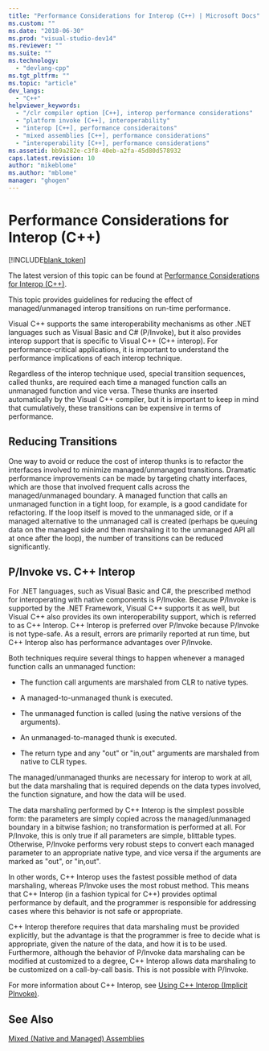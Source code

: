 ```yaml
---
title: "Performance Considerations for Interop (C++) | Microsoft Docs"
ms.custom: ""
ms.date: "2018-06-30"
ms.prod: "visual-studio-dev14"
ms.reviewer: ""
ms.suite: ""
ms.technology: 
  - "devlang-cpp"
ms.tgt_pltfrm: ""
ms.topic: "article"
dev_langs: 
  - "C++"
helpviewer_keywords: 
  - "/clr compiler option [C++], interop performance considerations"
  - "platform invoke [C++], interoperability"
  - "interop [C++], performance consideraitons"
  - "mixed assemblies [C++], performance considerations"
  - "interoperability [C++], performance considerations"
ms.assetid: bb9a282e-c3f8-40eb-a2fa-45d80d578932
caps.latest.revision: 10
author: "mikeblome"
ms.author: "mblome"
manager: "ghogen"
---
```

# Performance Considerations for Interop (C++)
[!INCLUDE[blank_token](../includes/blank-token.md)]

The latest version of this topic can be found at [Performance Considerations for Interop (C++)](https://docs.microsoft.com/cpp/dotnet/performance-considerations-for-interop-cpp).  
  
  
This topic provides guidelines for reducing the effect of managed/unmanaged interop transitions on run-time performance.  
  
 Visual C++ supports the same interoperability mechanisms as other .NET languages such as Visual Basic and C# (P/Invoke), but it also provides interop support that is specific to Visual C++ (C++ interop). For performance-critical applications, it is important to understand the performance implications of each interop technique.  
  
 Regardless of the interop technique used, special transition sequences, called thunks, are required each time a managed function calls an unmanaged function and vice versa. These thunks are inserted automatically by the Visual C++ compiler, but it is important to keep in mind that cumulatively, these transitions can be expensive in terms of performance.  
  
## Reducing Transitions  
 One way to avoid or reduce the cost of interop thunks is to refactor the interfaces involved to minimize managed/unmanaged transitions. Dramatic performance improvements can be made by targeting chatty interfaces, which are those that involved frequent calls across the managed/unmanaged boundary. A managed function that calls an unmanaged function in a tight loop, for example, is a good candidate for refactoring. If the loop itself is moved to the unmanaged side, or if a managed alternative to the unmanaged call is created (perhaps be queuing data on the managed side and then marshaling it to the unmanaged API all at once after the loop), the number of transitions can be reduced significantly.  
  
## P/Invoke vs. C++ Interop  
 For .NET languages, such as Visual Basic and C#, the prescribed method for interoperating with native components is P/Invoke. Because P/Invoke is supported by the .NET Framework, Visual C++ supports it as well, but Visual C++ also provides its own interoperability support, which is referred to as C++ Interop. C++ Interop is preferred over P/Invoke because P/Invoke is not type-safe. As a result, errors are primarily reported at run time, but C++ Interop also has performance advantages over P/Invoke.  
  
 Both techniques require several things to happen whenever a managed function calls an unmanaged function:  
  
-   The function call arguments are marshaled from CLR to native types.  
  
-   A managed-to-unmanaged thunk is executed.  
  
-   The unmanaged function is called (using the native versions of the arguments).  
  
-   An unmanaged-to-managed thunk is executed.  
  
-   The return type and any "out" or "in,out" arguments are marshaled from native to CLR types.  
  
 The managed/unmanaged thunks are necessary for interop to work at all, but the data marshaling that is required depends on the data types involved, the function signature, and how the data will be used.  
  
 The data marshaling performed by C++ Interop is the simplest possible form: the parameters are simply copied across the managed/unmanaged boundary in a bitwise fashion; no transformation is performed at all. For P/Invoke, this is only true if all parameters are simple, blittable types. Otherwise, P/Invoke performs very robust steps to convert each managed parameter to an appropriate native type, and vice versa if the arguments are marked as "out", or "in,out".  
  
 In other words, C++ Interop uses the fastest possible method of data marshaling, whereas P/Invoke uses the most robust method. This means that C++ Interop (in a fashion typical for C++) provides optimal performance by default, and the programmer is responsible for addressing cases where this behavior is not safe or appropriate.  
  
 C++ Interop therefore requires that data marshaling must be provided explicitly, but the advantage is that the programmer is free to decide what is appropriate, given the nature of the data, and how it is to be used. Furthermore, although the behavior of P/Invoke data marshaling can be modified at customized to a degree, C++ Interop allows data marshaling to be customized on a call-by-call basis. This is not possible with P/Invoke.  
  
 For more information about C++ Interop, see [Using C++ Interop (Implicit PInvoke)](../dotnet/using-cpp-interop-implicit-pinvoke.md).  
  
## See Also  
 [Mixed (Native and Managed) Assemblies](../dotnet/mixed-native-and-managed-assemblies.md)

